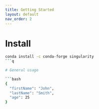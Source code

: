 ```yaml
---
title: Getting Started
layout: default
nav_order: 2
---
```


# Install

```bash
conda install -c conda-forge singularity
```q

# General usage

```bash
{
  "firstName": "John",
  "lastName": "Smith",
  "age": 25
}
```





